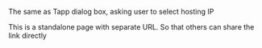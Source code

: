 The same as Tapp dialog box, asking user to select hosting IP

This is a standalone page with separate URL. So that others can share the link directly
